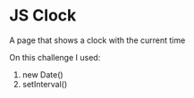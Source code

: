 # JS Clock

A page that shows a clock with the current time

On this challenge I used:

1. new Date()
2. setInterval()
